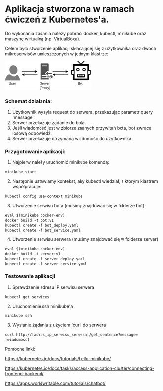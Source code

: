 # Aplikacja stworzona w ramach ćwiczeń z Kubernetes'a. 

Do wykonania zadania należy pobrać: docker, kubectl, minikube oraz maszynę wirtualną (np. VirtualBoxa).

Celem było stworzenie aplikacji składającej się z użytkownika oraz dwóch mikroserwisów umieszczonych w jednym klastrze:

![Diagram](https://github.com/lukaszmalyszko/practice-minikube1/blob/master/Untitled%20Diagram.jpg)

### Schemat działania:
1. Użytkownik wysyła request do serwera, przekazując parametr query 'message'.
2. Serwer przekazuje żądanie do bota.
3. Jeśli wiadomość jest w zbiorze znanych przywitań bota, bot zwraca losową odpowiedź.
4. Serwer przekazuje otrzymaną wiadomość do użytkownika.

### Przygotowanie aplikacji:
1. Najpierw należy uruchomić minikube komendą:
  ```
  minikube start
  ```

2. Następnie ustawiamy kontekst, aby kubectl wiedział, z którym klastrem współpracuje:
  ```
  kubectl config use-context minikube
  ```

3. Utworzenie serwisu bota (musimy znajdować się w folderze bot)
  ```
  eval $(minikube docker-env)
  docker build -t bot:v1
  kubectl create -f bot_deploy.yaml
  kubectl create -f bot_service.yaml
  ```

4. Utworzenie serwisu serwera (musimy znajdować się w folderze server)
  ```
  eval $(minikube docker-env)
  docker build -t server:v1
  kubectl create -f server_deploy.yaml
  kubectl create -f server_service.yaml
  ```

### Testowanie aplikacji
1. Sprawdzenie adresu IP serwisu serwera
  ```
  kubectl get services
  ```
2. Uruchomienie ssh minikube'a
  ```
  minikube ssh
  ```
3. Wysłanie żądania z użyciem 'curl' do serwera
  ```
  curl http://[adres_ip_serwisu_serwera]/get_sentence?message=[wiadomosc]
  ```
  
  
  
Pomocne linki:

https://kubernetes.io/docs/tutorials/hello-minikube/

https://kubernetes.io/docs/tasks/access-application-cluster/connecting-frontend-backend/

https://apps.worldwritable.com/tutorials/chatbot/
